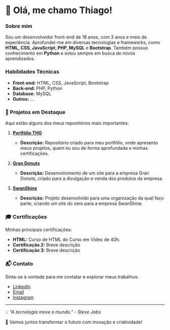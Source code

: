 # 👋 Olá, me chamo Thiago!

### Sobre mim
Sou um desenvolvedor front-end de 18 anos, com 3 anos e meio de experiência. Aprofundei-me em diversas tecnologias e frameworks, como **HTML, CSS, JavaScript, PHP, MySQL** e **Bootstrap**. Também possuo conhecimento em **Python** e estou sempre em busca de novos aprendizados.

### Habilidades Técnicas
- **Front-end:** HTML, CSS, JavaScript, Bootstrap
- **Back-end:** PHP, Python
- **Database:** MySQL
- **Outros:** ...

### 🌟 Projetos em Destaque
Aqui estão alguns dos meus repositórios mais importantes:

1. [**Portfólio THG**](https://github.com/ThiagoNicolasSantosdaSilva/Portf-lio-THG)
   - **Descrição:** Repositório criado para meu portfólio, onde apresento meus projetos, quem eu sou de forma aprofundada e minhas certificações.

2. [**Gran Donuts**](https://github.com/ThiagoNicolasSantosdaSilva/GranDonuts)
   - **Descrição:** Desenvolvimento de um site para a empresa Gran Donuts, criado para a divulgação e venda dos produtos da empresa.

3. [**SwanShine**](https://github.com/SwanShine/Site-SwanShine)
   - **Descrição:** Projeto desenvolvido para uma organização da qual faço parte, criando um site do zero para a empresa SwanShine.

### 🎓 Certificações
Minhas principais certificações:
- **HTML:** Curso de HTML do Curso em Vídeo de 40h.
- **Certificação 2:** Breve descrição
- **Certificação 3:** Breve descrição

### 📬 Contato
Sinta-se à vontade para me contatar e explorar meus trabalhos:
- [LinkedIn](https://www.linkedin.com/in/thiago-nicolas-s-da-silva-516711231/)
- [Email](mailto:profissional.thiagonicolas@gmail.com)
- [Instagram](https://www.instagram.com/thiago11nicolas/)

---

💡 _“A tecnologia move o mundo.” - Steve Jobs_

🚀 Vamos juntos transformar o futuro com inovação e criatividade!
